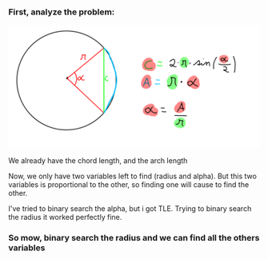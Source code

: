 ### First, analyze the problem:
![radius](/geometria/03/assets/j.png)

We already have the chord length, and the arch length

Now, we only have two variables left to find (radius and alpha).
But this two variables is proportional to the other, so finding one will cause
to find the other.

I've tried to binary search the alpha, but i got TLE.
Trying to binary search the radius it worked perfectly fine.

### So mow, binary search the radius and we can find all the others variables
